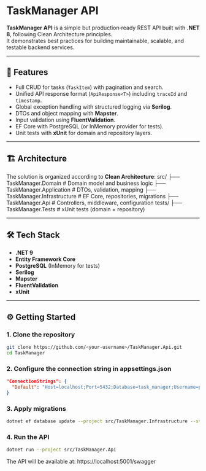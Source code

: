 # TaskManager API

**TaskManager API** is a simple but production‑ready REST API built with **.NET 8**, following Clean Architecture principles.  
It demonstrates best practices for building maintainable, scalable, and testable backend services.

---

## 🚀 Features
- Full CRUD for tasks (`TaskItem`) with pagination and search.
- Unified API response format (`ApiResponse<T>`) including `traceId` and `timestamp`.
- Global exception handling with structured logging via **Serilog**.
- DTOs and object mapping with **Mapster**.
- Input validation using **FluentValidation**.
- EF Core with PostgreSQL (or InMemory provider for tests).
- Unit tests with **xUnit** for domain and repository layers.

---

## 🏗 Architecture
The solution is organized according to **Clean Architecture**:
src/ 
├── TaskManager.Domain # Domain model and business logic 
├── TaskManager.Application # DTOs, validation, mapping 
├── TaskManager.Infrastructure # EF Core, repositories, migrations 
├── TaskManager.Api # Controllers, middleware, configuration tests/ 
├── TaskManager.Tests # xUnit tests (domain + repository)

---

## 🛠 Tech Stack
- **.NET 9**
- **Entity Framework Core**
- **PostgreSQL** (InMemory for tests)
- **Serilog**
- **Mapster**
- **FluentValidation**
- **xUnit**

---

## ⚙️ Getting Started

### 1. Clone the repository
```bash
git clone https://github.com/<your-username>/TaskManager.Api.git
cd TaskManager
```

### 2. Configure the connection string in appsettings.json
```json
"ConnectionStrings": {
  "Default": "Host=localhost;Port=5432;Database=task_manager;Username=postgres;Password=postgres"
}
```

### 3. Apply migrations
```bash
dotnet ef database update --project src/TaskManager.Infrastructure --startup-project src/TaskManager.Api
```

### 4. Run the API
```bash
dotnet run --project src/TaskManager.Api
```
The API will be available at: https://localhost:5001/swagger
